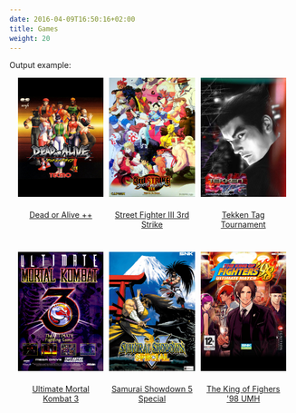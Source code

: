 ```yaml
---
date: 2016-04-09T16:50:16+02:00
title: Games
weight: 20
---
```


Output example:                                                               
<div>
  <figure style="margin-top: 0px; margin-bottom:0px; margin-right:1%; margin-left:3%; float:left; width:30.0%">
   <a href="/envs/games/doapp/"><img style="margin-bottom: 20px;" src="/images/envs/doapp.jpg">
   <figcaption align="middle">Dead or Alive ++</figcaption></a>
  </figure>                                                                       
  <figure style="margin-top: 0px; margin-bottom:0px; margin-right:1%; margin-left:1%; float:left; width:30.0%;">
   <a href="/envs/games/sfiii3n/"><img style="margin-bottom: 20px;" src="/images/envs/sfiii3n.jpg">
   <figcaption align="middle">Street Fighter III 3rd Strike</figcaption></a>
  </figure>                                                                       
  <figure style="margin-top: 0px; margin-bottom:40px; margin-right:auto; margin-left:1%; float:left; width:30.0%;">
   <a href="/envs/games/tektagt/"><img style="margin-bottom: 20px;" src="/images/envs/tektagt.jpg">
   <figcaption align="middle">Tekken Tag Tournament</figcaption></a>
  </figure>                                                                       
</div>
<div>
  <figure style="margin-top: 0px; margin-bottom:0px; margin-right:1%; margin-left:3%; float:left; width:30.0%;">
   <a href="/envs/games/umk3/"><img style="margin-bottom: 20px;" src="/images/envs/umk3.jpg">
   <figcaption align="middle">Ultimate Mortal Kombat 3</figcaption></a>
  </figure>                                                                       
  <figure style="margin-top: 0px; margin-bottom:0px; margin-right:1%; margin-left:1%; float:left; width:30.0%;">
   <a href="/envs/games/samsh5sp/"><img style="margin-bottom: 20px;" src="/images/envs/samsh5sp.jpg">
   <figcaption align="middle">Samurai Showdown 5 Special</figcaption></a>        
  </figure>                                                                       
  <figure style="margin-top: 0px; margin-bottom:0px; margin-right:auto; margin-left:1%; float:left; width:30.0%;">
   <a href="/envs/games/kof98umh/"><img style="margin-bottom: 20px;" src="/images/envs/kof98umh.jpg">
   <figcaption align="middle">The King of Fighers '98 UMH</figcaption></a>
  </figure>                                                                       
</div>
